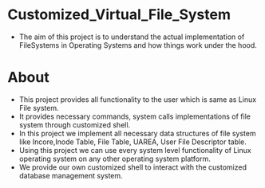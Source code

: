 # Customized_Virtual_File_System
  - The aim of this project is to understand the actual implementation of FileSystems in Operating Systems 
    and how things work under the hood.
 
# About
  - This project provides all functionality to the user which is same as Linux File system.
  - It provides necessary commands, system calls implementations of file system through customized shell.
  - In this project we implement all necessary data structures of file system like Incore,Inode Table, File Table, UAREA, User File Descriptor table.
  - Using this project we can use every system level functionality of Linux operating system on any other operating system platform.
  - We provide our own customized shell to interact with the customized database management system.

